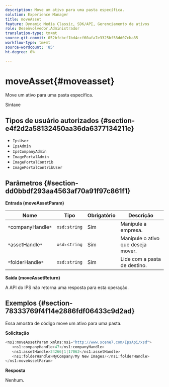 ```yaml
---
description: Move um ativo para uma pasta específica.
solution: Experience Manager
title: moveAsset
feature: Dynamic Media Classic, SDK/API, Gerenciamento de ativos
role: Desenvolvedor,Administrador
translation-type: tm+mt
source-git-commit: 052bfcbcf1bd4ccf60afa7e3325bf58dd07cba85
workflow-type: tm+mt
source-wordcount: '85'
ht-degree: 0%

---
```



# moveAsset{#moveasset}

Move um ativo para uma pasta específica.

Sintaxe

## Tipos de usuário autorizados {#section-e4f2d2a58132450aa36da6377134211e}

* `IpsUser`
* `IpsAdmin`
* `IpsCompanyAdmin`
* `ImagePortalAdmin`
* `ImagePortalContrib`
* `ImagePortalContribUser`

## Parâmetros {#section-dd0bbdf293aa4563af70a91f97c861f1}

**Entrada (moveAssetParam)**

| Nome | Tipo | Obrigatório | Descrição |
|---|---|---|---|
| `*`companyHandle`*` | `xsd:string` | Sim | Manipule a empresa. |
| `*`assetHandle`*` | `xsd:string` | Sim | Manipule o ativo que deseja mover. |
| `*`folderHandle`*` | `xsd:string` | Sim | Lide com a pasta de destino. |

**Saída (moveAssetReturn)**

A API do IPS não retorna uma resposta para esta operação.

## Exemplos {#section-78333769f4f14e2886fdf06433c9d2ad}

Essa amostra de código move um ativo para uma pasta.

**Solicitação**

```java
<ns1:moveAssetParam xmlns:ns1="http://www.scene7.com/IpsApi/xsd">
   <ns1:companyHandle>47</ns1:companyHandle>
   <ns1:assetHandle>24266|1|17062</ns1:assetHandle>
   <ns1:folderHandle>MyCompany/My New Images/</ns1:folderHandle>
</ns1:moveAssetParam>
```

**Resposta**

Nenhum.
